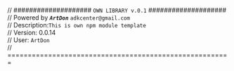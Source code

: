 // #################### `OWN LIBRARY v.0.1` ####################<br> 
// Powered by **_`ArtDon`_** `adkcenter@gmail.com`<br> 
// Description:`This is own npm module template` <br> 
// Version: 0.0.14<br> 
// User: `ArtDon`<br > 
// =======================================================
